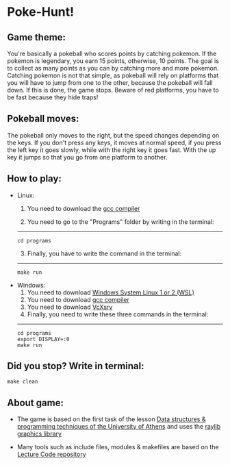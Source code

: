 # Poke-Hunt!

## Game theme: 
You're basically a pokeball who scores points by catching pokemon. If the pokemon is legendary, you earn 15 points, otherwise, 10 points. The goal is to collect as many points as you can by catching more and more pokemon. Catching pokemon is not that simple, as pokeball will rely on platforms that you will have to jump from one to the other, because the pokeball will fall down. If this is done, the game stops. Beware of red platforms, you have to be fast because they hide traps!

## Pokeball moves: 
The pokeball only moves to the right, but the speed changes depending on the keys. If you don't press any keys, it moves at normal speed, if you press the left key it goes slowly, while with the right key it goes fast. With the up key it jumps so that you go from one platform to another.

## How to play:
- Linux: 
    1) You need to download the [gcc compiler](https://www.geeksforgeeks.org/how-to-install-gcc-compiler-on-linux/) 

    2) You need to go to the "Programs" folder by writing in the terminal:
    -------------- 
      cd programs
    
    3) Finally, you have to write the command in the terminal:
    -------------- 
      make run

- Windows:
    1) You need to download [Windows System Linux 1 or 2 (WSL)](https://learn.microsoft.com/en-us/windows/wsl/install) 
    2) You need to download [gcc compiler](https://www.systranbox.com/how-to-install-gcc-on-wsl-linux/)
    3) You need to download [VcXsrv](https://www.youtube.com/watch?v=4SZXbl9KVsw)
    4) Finally, you need to write these three commands in the terminal:
    -------------- 
      cd programs
      export DISPLAY=:0
      make run

## Did you stop? Write in terminal:
    make clean

## About game:
- The game is based on the first task of the lesson [Data structures & programming techniques of the University of Athens](https://k08.chatzi.org/projects/project1/) and uses the [raylib graphics library](https://github.com/raysan5/raylib/blob/master/src/raylib.h)

- Many tools such as include files, modules & makefiles are based on the [Lecture Code repository](https://github.com/chatziko-k08/lecture-code)